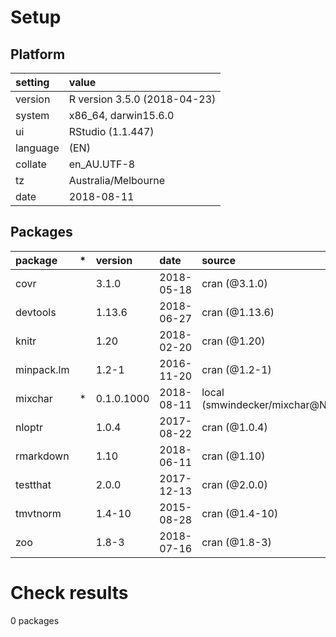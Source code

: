 # Setup

## Platform

|setting  |value                        |
|:--------|:----------------------------|
|version  |R version 3.5.0 (2018-04-23) |
|system   |x86_64, darwin15.6.0         |
|ui       |RStudio (1.1.447)            |
|language |(EN)                         |
|collate  |en_AU.UTF-8                  |
|tz       |Australia/Melbourne          |
|date     |2018-08-11                   |

## Packages

|package    |*  |version    |date       |source                         |
|:----------|:--|:----------|:----------|:------------------------------|
|covr       |   |3.1.0      |2018-05-18 |cran (@3.1.0)                  |
|devtools   |   |1.13.6     |2018-06-27 |cran (@1.13.6)                 |
|knitr      |   |1.20       |2018-02-20 |cran (@1.20)                   |
|minpack.lm |   |1.2-1      |2016-11-20 |cran (@1.2-1)                  |
|mixchar    |*  |0.1.0.1000 |2018-08-11 |local (smwindecker/mixchar@NA) |
|nloptr     |   |1.0.4      |2017-08-22 |cran (@1.0.4)                  |
|rmarkdown  |   |1.10       |2018-06-11 |cran (@1.10)                   |
|testthat   |   |2.0.0      |2017-12-13 |cran (@2.0.0)                  |
|tmvtnorm   |   |1.4-10     |2015-08-28 |cran (@1.4-10)                 |
|zoo        |   |1.8-3      |2018-07-16 |cran (@1.8-3)                  |

# Check results

0 packages




